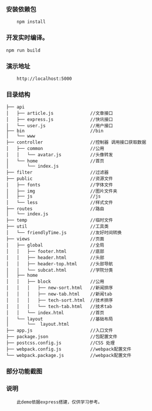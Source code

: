 
### 安装依赖包
        npm install

### 开发实时编译。
	npm run build

### 演示地址
        http://localhost:5000

### 目录结构

    ├── api
    │   ├── article.js              //文章接口
    │   ├── express.js              //快讯接口
    │   └── user.js                 //用户接口
    ├── bin                         //bin
    │   └── www                     
    ├── controller                  //控制器 调用接口获取数据
    │   ├── common                  //公用
    │   │   └── avatar.js           //头像转发    
    │   └── home                    //首页
    │       └── index.js
    ├── filter                      //过滤器
    ├── public                      //资源文件
    │   ├── fonts                   //字体文件
    │   ├── img                     //图片文件夹
    │   ├── js                      //js
    │   └── less                    //样式文件
    ├── routes                      //路由
    │   └── index.js
    ├── temp                        //临时文件
    ├── util                        //工具类
    │   └── friendlyTime.js         //友好时间转换
    ├── views                       //页面
    │   ├── global                  //全局
    │   │   ├── footer.html         //底部
    │   │   ├── header.html         //头部
    │   │   ├── header-top.html     //头部导航
    │   │   └── subcat.html         //学院分类
    │   ├── home
    │   │   ├── block               //公用
    │   │   │   ├── new-sort.html   //新闻排序
    │   │   │   ├── new-tab.html    //新闻tab
    │   │   │   ├── tech-sort.html  //技术排序
    │   │   │   └── tech-tab.html   //技术tab
    │   │   └── index.html          //首页
    │   └── layout                  //基础布局
    │       └──  layout.html      
    ├── app.js                      //入口文件
    ├── package.json                //包配置文件
    ├── postcss.config.js           //CSS 处理
    ├── webpack.config.js           //webpack配置文件
    └── webpack.package.js          //webpack配置文件




### 部分功能截图

### 说明
        此demo依据express搭建，仅供学习参考。




